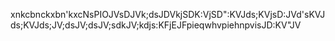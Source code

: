 xnkcbnckxbn'kxcNsPIOJVsDJVk;dsJDVkjSDK:VjSD":KVJds;KVjsD:JVd'sKVJds;KVJds;JV;dsJV;dsJV;sdkJV;kdjs:KFjEJFpieqwhvpiehnpvisJD:KV"JV

